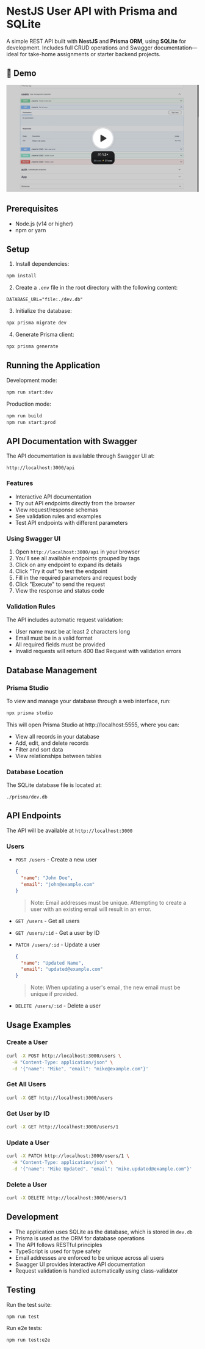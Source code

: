 # NestJS User API with Prisma and SQLite

A simple REST API built with **NestJS** and **Prisma ORM**, using **SQLite** for development. Includes full CRUD operations and Swagger documentation—ideal for take-home assignments or starter backend projects.


## 🎥 Demo

[![Watch Demo](./assets/loom-demo.png)](https://www.loom.com/share/926632a6d1f243c598791c7bd7444899?sid=6a71e698-da6e-499e-bc95-d0293380a3f5)





## Prerequisites

- Node.js (v14 or higher)
- npm or yarn

## Setup

1. Install dependencies:
```bash
npm install
```

2. Create a `.env` file in the root directory with the following content:
```
DATABASE_URL="file:./dev.db"
```

3. Initialize the database:
```bash
npx prisma migrate dev
```

4. Generate Prisma client:
```bash
npx prisma generate
```

## Running the Application

Development mode:
```bash
npm run start:dev
```

Production mode:
```bash
npm run build
npm run start:prod
```

## API Documentation with Swagger

The API documentation is available through Swagger UI at:
```
http://localhost:3000/api
```

### Features
- Interactive API documentation
- Try out API endpoints directly from the browser
- View request/response schemas
- See validation rules and examples
- Test API endpoints with different parameters

### Using Swagger UI
1. Open `http://localhost:3000/api` in your browser
2. You'll see all available endpoints grouped by tags
3. Click on any endpoint to expand its details
4. Click "Try it out" to test the endpoint
5. Fill in the required parameters and request body
6. Click "Execute" to send the request
7. View the response and status code


### Validation Rules
The API includes automatic request validation:
- User name must be at least 2 characters long
- Email must be in a valid format
- All required fields must be provided
- Invalid requests will return 400 Bad Request with validation errors

## Database Management

### Prisma Studio
To view and manage your database through a web interface, run:
```bash
npx prisma studio
```
This will open Prisma Studio at http://localhost:5555, where you can:
- View all records in your database
- Add, edit, and delete records
- Filter and sort data
- View relationships between tables

### Database Location
The SQLite database file is located at:
```
./prisma/dev.db
```

## API Endpoints

The API will be available at `http://localhost:3000`

### Users

- `POST /users` - Create a new user
  ```json
  {
    "name": "John Doe",
    "email": "john@example.com"
  }
  ```
  > Note: Email addresses must be unique. Attempting to create a user with an existing email will result in an error.

- `GET /users` - Get all users

- `GET /users/:id` - Get a user by ID

- `PATCH /users/:id` - Update a user
  ```json
  {
    "name": "Updated Name",
    "email": "updated@example.com"
  }
  ```
  > Note: When updating a user's email, the new email must be unique if provided.

- `DELETE /users/:id` - Delete a user

## Usage Examples

### Create a User
```bash
curl -X POST http://localhost:3000/users \
  -H "Content-Type: application/json" \
  -d '{"name": "Mike", "email": "mike@example.com"}'
```

### Get All Users
```bash
curl -X GET http://localhost:3000/users
```

### Get User by ID
```bash
curl -X GET http://localhost:3000/users/1
```

### Update a User
```bash
curl -X PATCH http://localhost:3000/users/1 \
  -H "Content-Type: application/json" \
  -d '{"name": "Mike Updated", "email": "mike.updated@example.com"}'
```

### Delete a User
```bash
curl -X DELETE http://localhost:3000/users/1
```

## Development

- The application uses SQLite as the database, which is stored in `dev.db`
- Prisma is used as the ORM for database operations
- The API follows RESTful principles
- TypeScript is used for type safety
- Email addresses are enforced to be unique across all users
- Swagger UI provides interactive API documentation
- Request validation is handled automatically using class-validator

## Testing

Run the test suite:
```bash
npm run test
```

Run e2e tests:
```bash
npm run test:e2e
```
